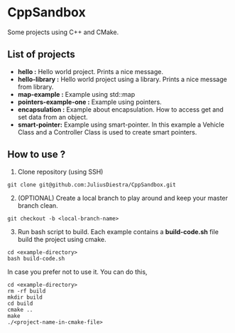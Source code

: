 # CppSandbox

Some projects using C++ and CMake.

## List of projects

* **hello :** Hello world project. Prints a nice message.
* **hello-library :** Hello world project using a library. Prints a nice message from library.
* **map-example :** Example using std::map
* **pointers-example-one :** Example using pointers.
* **encapsulation :** Example about encapsulation. How to access get and set data from an object.
* **smart-pointer:** Example using smart-pointer. In this example a Vehicle Class and a Controller Class is used to create smart pointers.

## How to use ?

1. Clone repository (using SSH)
```
git clone git@github.com:JuliusDiestra/CppSandbox.git
```

2. (OPTIONAL) Create a local branch to play around and keep your master branch clean.
```
git checkout -b <local-branch-name>
```

3. Run bash script to build.
Each example contains a **build-code.sh** file build the project using cmake.
```
cd <example-directory>
bash build-code.sh
```
In case you prefer not to use it. You can do this,
```
cd <example-directory>
rm -rf build
mkdir build
cd build
cmake ..
make
./<project-name-in-cmake-file>
```


